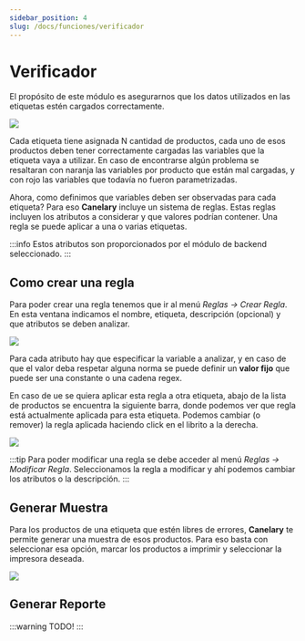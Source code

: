 ```yaml
---
sidebar_position: 4
slug: /docs/funciones/verificador
---
```


# Verificador

El propósito de este módulo es asegurarnos que los datos utilizados en las etiquetas estén cargados correctamente.

<div className="text--center">
    <img src="/img/verificador.png" />
</div>

Cada etiqueta tiene asignada N cantidad de productos, cada uno de esos productos deben tener correctamente cargadas las variables que la etiqueta vaya a utilizar. En caso de encontrarse algún problema se resaltaran con naranja las variables por producto que están mal cargadas, y con rojo las variables que todavía no fueron parametrizadas.

Ahora, como definimos que variables deben ser observadas para cada etiqueta? Para eso **Canelary** incluye un sistema de reglas. Estas reglas incluyen los atributos a considerar y que valores podrían contener. Una regla se puede aplicar a una o varias etiquetas.

:::info
Estos atributos son proporcionados por el módulo de backend seleccionado.
:::

## Como crear una regla

Para poder crear una regla tenemos que ir al menú _Reglas -> Crear Regla_.
En esta ventana indicamos el nombre, etiqueta, descripción (opcional) y que atributos se deben analizar.

<div className="text--center">
    <img src="/img/crear_regla.png" />
</div>

Para cada atributo hay que especificar la variable a analizar, y en caso de que el valor deba respetar alguna norma se puede definir un **valor fijo** que puede ser una constante o una cadena regex.

En caso de ue se quiera aplicar esta regla a otra etiqueta, abajo de la lista de productos se encuentra la siguiente barra, donde podemos ver que regla está actualmente aplicada para esta etiqueta. Podemos cambiar (o remover) la regla aplicada haciendo click en el librito a la derecha.

<div className="text--center">
    <img src="/img/cambiar_regla.png" />
</div>

:::tip
Para poder modificar una regla se debe acceder al menú _Reglas -> Modificar Regla_.
Seleccionamos la regla a modificar y ahí podemos cambiar los atributos o la descripción.
:::

## Generar Muestra

Para los productos de una etiqueta que estén libres de errores, **Canelary** te permite generar una muestra de esos productos.
Para eso basta con seleccionar esa opción, marcar los productos a imprimir y seleccionar la impresora deseada.

<div className="text--center">
    <img src="/img/muestra.png" />
</div>

## Generar Reporte

:::warning
TODO!
:::
